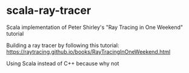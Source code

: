 # scala-ray-tracer
Scala implementation of Peter Shirley's "Ray Tracing in One Weekend" tutorial

Building a ray tracer by following this tutorial:
https://raytracing.github.io/books/RayTracingInOneWeekend.html

Using Scala instead of C++ because why not 

